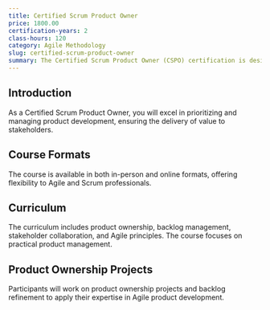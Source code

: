 ```yaml
---
title: Certified Scrum Product Owner
price: 1800.00
certification-years: 2
class-hours: 120
category: Agile Methodology
slug: certified-scrum-product-owner
summary: The Certified Scrum Product Owner (CSPO) certification is designed for professionals in Agile and Scrum roles. This comprehensive course covers product ownership, backlog management, and stakeholder collaboration. It equips candidates with the skills needed to effectively prioritize and manage product development.
---
```


## Introduction

As a Certified Scrum Product Owner, you will excel in prioritizing and managing product development, ensuring the delivery of value to stakeholders.

## Course Formats

The course is available in both in-person and online formats, offering flexibility to Agile and Scrum professionals.

## Curriculum

The curriculum includes product ownership, backlog management, stakeholder collaboration, and Agile principles. The course focuses on practical product management.

## Product Ownership Projects

Participants will work on product ownership projects and backlog refinement to apply their expertise in Agile product development.

